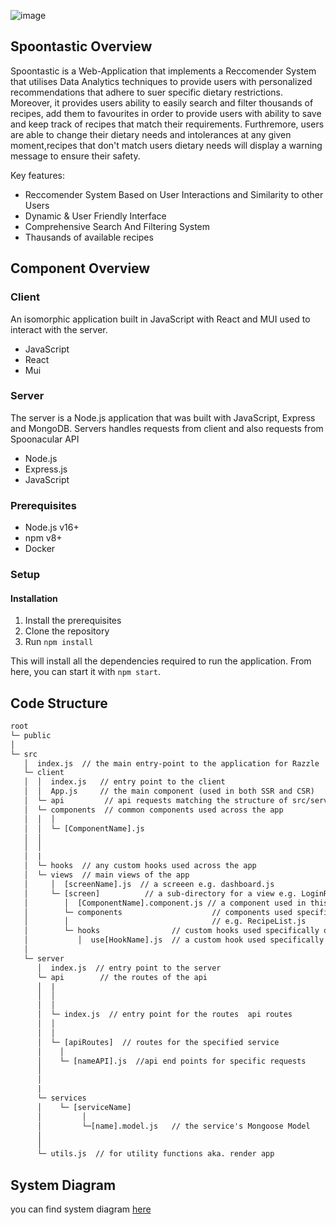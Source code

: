 ![image](https://user-images.githubusercontent.com/78304408/233866653-a959999d-7b98-4c11-8d5f-6eb8d7dff16c.png)

## Spoontastic Overview

Spoontastic is a Web-Application that  implements a Reccomender System that utilises Data Analytics techniques to provide users with personalized recommendations that adhere to suer specific dietary restrictions. Moreover, it provides users ability to easily search and filter thousands of recipes, add them to favourites in order to provide users with ability to save and keep track of recipes that match their requirements. Furthremore, users are able to change their dietary needs and intolerances at any given moment,recipes that don't match users dietary needs will display a warning message to ensure their safety.
 

Key features:

- Reccomender System Based on User Interactions and Similarity to other Users
- Dynamic & User Friendly Interface
- Comprehensive Search And Filtering System
- Thausands of available recipes

## Component Overview

### Client

An isomorphic application built in JavaScript with React and MUI used to interact with the server.

- JavaScript
- React
- Mui

### Server

The server is a Node.js application that was built with JavaScript, Express and MongoDB. Servers handles requests from client and also requests from Spoonacular API

- Node.js
- Express.js
- JavaScript

### Prerequisites

- Node.js v16+
- npm v8+
- Docker

### Setup

#### Installation

1. Install the prerequisites
2. Clone the repository
3. Run `npm install`

This will install all the dependencies required to run the application. From here, you can start it with `npm start`.

## Code Structure

```txt
root
└─ public
│
└─ src
   │  index.js  // the main entry-point to the application for Razzle
   └─ client
   │  │  index.js   // entry point to the client
   │  │  App.js     // the main component (used in both SSR and CSR)
   │  └─ api         // api requests matching the structure of src/server/api
   │  └─ components  // common components used across the app
   │  │  │
   │  │  └─ [ComponentName].js
   │  │
   │  │
   │  |
   │  └─ hooks  // any custom hooks used across the app
   │  └─ views  // main views of the app
   │     │  [screenName].js  // a screeen e.g. dashboard.js
   │     └─ [screen]          // a sub-directory for a view e.g. LoginRegister
   │        │  [ComponentName].component.js // a component used in this view
   │        └─ components                    // components used specifically on this screen e.g.
   │        │                                // e.g. RecipeList.js
   │        └─ hooks                // custom hooks used specifically on this screen
   │           │  use[HookName].js  // a custom hook used specifically on this screen
   │
   └─ server
      │  index.js  // entry point to the server
      └─ api        // the routes of the api
      │  |
      │  │
      │  │
      │  └─ index.js  // entry point for the routes  api routes
      │  │
      │  │
      │  └─ [apiRoutes]  // routes for the specified service
      │    │
      │    └─ [nameAPI].js  //api end points for specific requests
      │
      │
      |
      └─ services
      │    └─ [serviceName]
      │         │
      │         └─[name].model.js   // the service's Mongoose Model
      │
      │
      └─ utils.js  // for utility functions aka. render app
```

## System Diagram

you can find system diagram [here](https://viewer.diagrams.net/?tags=%7B%7D&highlight=0000ff&edit=_blank&layers=1&nav=1&title=syetemDiagram.drawio#R5Vptj9o4EP41SHcfWOWFAP24kG33pO7dClRd79PJJCa4NXFqGxb668%2BObUjipAQayva6WmntsTO2n3lm4plsz5%2Bud%2B8oyFZPJIa45znxrueHPc9zB57Xk79OvFeS0XioBAlFsZ50FMzRV6iFjpZuUAxZaSInBHOUlYURSVMY8ZIMUEpeytOWBJdXzUACLcE8AtiW%2Fo1ivlLSceAc5Y8QJSuzsuvokTUwk7WArUBMXgoi%2F6HnTykhXLXWuynEEjyDi3rubcPoYWMUprzNA%2BMP2%2FD90%2Bzf2dZ5nKz%2Bep88b1lfa9kCvNEHnmIkFXpDsM56%2FiRdMPlH9LFYZbKgopXI1kRiC6k%2BG98bwCjZpDGUa7pi1ssKcTjPQCRHXwRFhGzF11gP69Uh5XDXeCz3AJZgGSRryOleTNEPDDW8ml%2FueHQXKMnL0V6uMcKqYCtvpIVAcyQ5KD%2FCKBoayTNQ9SxUbw6TF1RwMv0CSgOnBiXfOQDaOU5%2BDU6KZywDaQmw4ZeNdJTJkqS8z%2FIwcS8muEG2U%2FTU44aeRpGc34mihRG8pUrlQxqbMXH4hTWfnpbEaFu7N2Fm3gcYJanaHIZL%2Fs3NNcK1ANHnJOdaPyKYUKUPpYgjgGtV9sX4DIKIFw6n1JeXFOJ8%2Bz%2FHiZ426KLzCKlikCUu67i1d4%2FK3u05tne7bl0M9K%2Fl24NG327tksO2LjkRnOj%2FT%2F2xM9SkG%2Fwp7md3n9i57P7ZPL5TzB52GYWMdQybTT5L6%2FfEFA18GIkAIi5pnQSZgdsiyLypCzKDa120hqcvWjCN72UeIMHAgDEUlZE6wuqInoCC7j8WO%2F%2FIzp0XmH64K46Ge91T68LYyiYq6Ir0BdAE8lO3ItsKBZSDGpCNjEIMONqWt1EHvF7hmaDcSQwrxhUjDyu2Y2RDI6ifKqYbFUUHozcpUjhYinIeHI59OTXGFjVm8MsGMm4xREaqE94j%2FQaJpPBeD6xRHMvHJyIyoK9gkauSNMjkcfIDBpNeEEpdG05UpMlVM07JZzhVcSxMSSq1LBHGFVEH%2FmqZ0rf9dVR747%2BSt5r40Z27tvW6W3lT9V7mD7xqMtXWn6rW9Af%2BD%2FUn1y4VzCDLSMrgL%2BtRvmOXGsY%2F1KNaVBoKHqWRaH777RD%2FqEdkW737At07vvlk5%2FwXn2L6qZThVq56KH4cbHvhi29YDbvV20%2BDowojgX1hmiZ%2B44ar6%2Fjl%2Bp9oKI3dRoG6ks3lhHvt8fukLduSYuRdRorO7FaXjl%2Ffbi1uu27wmgxsnOi7DTyoho8reb1Z57peH9Sw57z0n4nzfzv%2FN8m6%2BQRk5nnFR5wliMrD7whJxNqeMwepwE0c0JmRBeGk2A4pWHIleIR4C%2BXVQ3XvqSwi5E0mFPQZpGhZWlHXHMKi0Pfyn86KGTRZ%2FOYFgdpHsfF7LWTzjJAURBsMqDzC8x%2BnSxANBYtSZeLGRcyqC%2Fnm8nzqQ041s%2BzuemXXF55ImpDw9YF1%2BGBaBKvue871wLIzbqtQe25hzhs1FObm89lpci8aqW0nKG2ziPaJTB0Hym9RuW39xVswrRNa%2BG%2FKtKj7zDcOml%2BnZ7BCdI8fr9Wb5vgvAP7Dfw%3D%3D)
